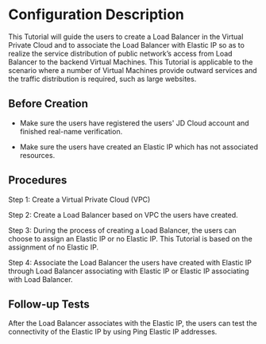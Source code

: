 # Configuration Description

This Tutorial will guide the users to create a Load Balancer in the Virtual Private Cloud and to associate the Load Balancer with Elastic IP so as to realize the service distribution of public network’s access from Load Balancer to the backend Virtual Machines. This Tutorial is applicable to the scenario where a number of Virtual Machines provide outward services and the traffic distribution is required, such as large websites.

## Before Creation

- Make sure the users have registered the users' JD Cloud account and finished real-name verification.

- Make sure the users have created an Elastic IP which has not associated resources.

## Procedures

Step 1: Create a Virtual Private Cloud (VPC)

Step 2: Create a Load Balancer based on VPC the users have created.

Step 3: During the process of creating a Load Balancer, the users can choose to assign an Elastic IP or no Elastic IP. This Tutorial is based on the assignment of no Elastic IP.

Step 4: Associate the Load Balancer the users have created with Elastic IP through Load Balancer associating with Elastic IP or Elastic IP associating with Load Balancer.

## Follow-up Tests

After the Load Balancer associates with the Elastic IP, the users can test the connectivity of the Elastic IP by using Ping Elastic IP addresses.
